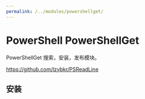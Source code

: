 ```yaml
---
permalink: /../modules/powershellget/
---
```


# PowerShell PowerShellGet

PowerShellGet 搜索，安装，发布模块。

<https://github.com/lzybkr/PSReadLine>

## 安装
